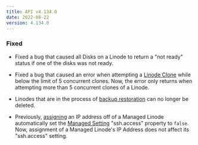 ```yaml
---
title: API v4.134.0
date: 2022-08-22
version: 4.134.0
---
```


### Fixed

- Fixed a bug that caused all Disks on a Linode to return a "not ready" status if one of the disks was not ready.

- Fixed a bug that caused an error when attempting a [Linode Clone](https://www.linode.com/docs/api/linode-instances/#linode-clone) while below the limit of 5 concurrent clones. Now, the error only returns when attempting more than 5 concurrent clones of a Linode.

- Linodes that are in the process of [backup restoration](https://www.linode.com/docs/api/linode-instances/#backup-restore) can no longer be deleted.

- Previously, [assigning](https://www.linode.com/docs/api/networking/#linodes-assign-ips) an IP address off of a Managed Linode automatically set the [Managed Setting](https://www.linode.com/docs/api/managed/#linodes-managed-settings-view) "ssh.access" property to `false`. Now, assignment of a Managed Linode's IP Address does not affect its "ssh.access" setting.